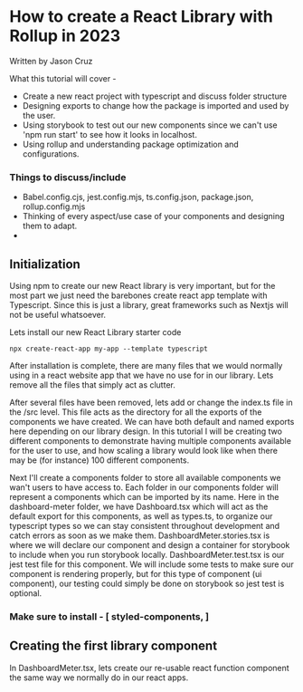  # How to create a React Library with Rollup in 2023
Written by Jason Cruz

What this tutorial will cover - 
- Create a new react project with typescript and discuss folder structure
- Designing exports to change how the package is imported and used by the user. 
- Using storybook to test out our new components since we can't use 'npm run start' to see how it looks in localhost. 
- Using rollup and understanding package optimization and configurations.
  

### Things to discuss/include
- Babel.config.cjs, jest.config.mjs, ts.config.json, package.json, rollup.config.mjs
- Thinking of every aspect/use case of your components and designing them to adapt.
- 
## Initialization
Using npm to create our new React library is very important, but for the most part we just need the barebones create react app template with Typescript. Since this is just a library, great frameworks such as Nextjs will not be useful whatsoever.  

Lets install our new React Library starter code 
	
    npx create-react-app my-app --template typescript	
 
After installation is complete, there are many files that we would normally using in a react website app that we have no use for in our library. Lets remove all the files that simply act as clutter. 

After several files have been removed, lets add or change the index.ts file in the /src level. This file acts as the directory for all the exports of the components we have created. We can have both default and named exports here depending on our library design. 
In this tutorial I will be creating two different components to demonstrate having multiple components available for the user to use, and how scaling a library would look like when there may be (for instance) 100 different components.

Next I'll create a components folder to store all available components we wan't users to have access to. Each folder in our components folder will represent a components which can be imported by its name. Here in the dashboard-meter folder, we have Dashboard.tsx which will act as the default export for this components, as well as types.ts, to organize our typescript types so we can stay consistent throughout development and catch errors as soon as we make them. DashboardMeter.stories.tsx is where we will declare our component and design a container for storybook to include when you run storybook locally. DashboardMeter.test.tsx is our jest test file for this component. We will include some tests to make sure our component is rendering properly, but for this type of component (ui component), our testing could simply be done on storybook so jest test is optional. 

### Make sure to install - [ styled-components, ]
## Creating the first library component
In DashboardMeter.tsx, lets create our re-usable react function component the same way we normally do in our react apps. 



